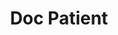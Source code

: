 ---
video_source: Doc_Patient_Spot.mov	
recent: yes
title: Doc Patient
client: Group Health
layout: video

credits:
  - Janet Champ/Rick McQuiston, Creative Director
  - Derek Ruddy/Jay Howard, Executive Producer
  - Adam Oliver, Producer
  - Matt Clark, Loaded Pictures, Director
---